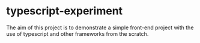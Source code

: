 # typescript-experiment
The aim of this project is to demonstrate a simple front-end project with the use of typescript and other frameworks from the scratch.
